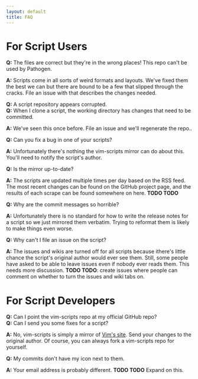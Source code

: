```yaml
---
layout: default
title: FAQ
---
```



For Script Users
================

**Q:** The files are correct but they're in the wrong places!  This repo can't be used by Pathogen.

**A:** Scripts come in all sorts of weird formats and layouts.
We've fixed them the best we can but there are bound to be a few that
slipped through the cracks.  File an issue with that describes the
changes needed.

**Q:** A script repository appears corrupted.<br/>
**Q:** When I clone a script, the working directory has changes that need to be committed.

**A:** We've seen this once before.  File an issue and we'll regenerate the repo..

**Q:** Can you fix a bug in one of your scripts?

**A:** Unfortunately there's nothing the vim-scripts mirror can
do about this.  You'll need to notify the script's author.

**Q:** Is the mirror up-to-date?

**A:** The scripts are updated multiple times per day based on the
RSS feed.  The most recent changes can be found on the GitHub project
page, and the results of each scrape can be found somewhere on here.
**TODO TODO**

**Q:** Why are the commit messages so horrible?

**A:** Unfortunately there is no standard for how to write the
release notes for a script so we just mirrored them verbatim.
Trying to reformat them is likely to make things even worse.

**Q:** Why can't I file an issue on the script?

**A:** The issues and wikis are turned off for all scripts because
ithere's little chance the script's original author would ever see them.
Still, some people have asked to be able to leave issues even if nobody
ever reads them.  This needs more discussion.
**TODO TODO**: create issues where people can comment on whether to
turn the issues and wiki tabs on.


For Script Developers
=====================

**Q:** Can I point the vim-scripts repo at my official GitHub repo?<br/>
**Q:** Can I send you some fixes for a script?

**A:** No, vim-scripts is simply a mirror of <a href="http://www.vim.org/scripts/index.php">Vim's site</a>.  Send your changes to the original author.
Of course, you can always fork a vim-scripts repo for yourself.

**Q:** My commits don't have my icon next to them.

**A:** Your email address is probably different.  **TODO TODO** Expand on this.

